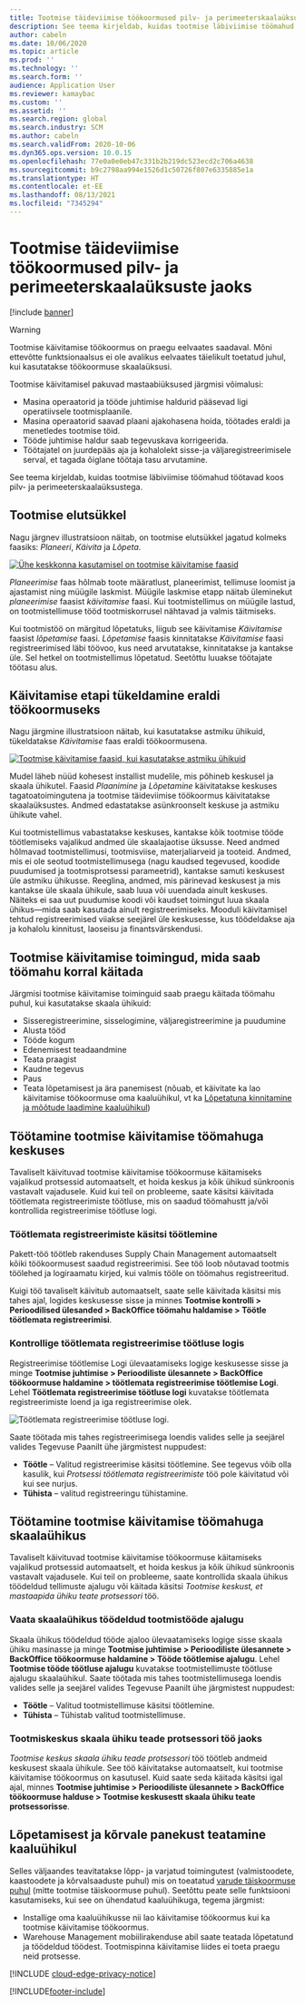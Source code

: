 ```yaml
---
title: Tootmise täideviimise töökoormused pilv- ja perimeeterskaalaüksuste jaoks
description: See teema kirjeldab, kuidas tootmise läbiviimise töömahud töötavad koos pilv- ja perimeeterskaalaüksustega.
author: cabeln
ms.date: 10/06/2020
ms.topic: article
ms.prod: ''
ms.technology: ''
ms.search.form: ''
audience: Application User
ms.reviewer: kamaybac
ms.custom: ''
ms.assetid: ''
ms.search.region: global
ms.search.industry: SCM
ms.author: cabeln
ms.search.validFrom: 2020-10-06
ms.dyn365.ops.version: 10.0.15
ms.openlocfilehash: 77e0a0e0eb47c331b2b219dc523ecd2c706a4638
ms.sourcegitcommit: b9c2798aa994e1526d1c50726f807e6335885e1a
ms.translationtype: HT
ms.contentlocale: et-EE
ms.lasthandoff: 08/13/2021
ms.locfileid: "7345294"
---
```

# <a name="manufacturing-execution-workloads-for-cloud-and-edge-scale-units"></a>Tootmise täideviimise töökoormused pilv- ja perimeeterskaalaüksuste jaoks

[!include [banner](../includes/banner.md)]

> [!WARNING]
> Tootmise käivitamise töökoormus on praegu eelvaates saadaval.
> Mõni ettevõtte funktsionaalsus ei ole avalikus eelvaates täielikult toetatud juhul, kui kasutatakse töökoormuse skaalaüksusi.

Tootmise käivitamisel pakuvad mastaabiüksused järgmisi võimalusi:

- Masina operaatorid ja tööde juhtimise haldurid pääsevad ligi operatiivsele tootmisplaanile.
- Masina operaatorid saavad plaani ajakohasena hoida, töötades eraldi ja menetledes tootmise töid.
- Tööde juhtimise haldur saab tegevuskava korrigeerida.
- Töötajatel on juurdepääs aja ja kohalolekt sisse-ja väljaregistreerimisele serval, et tagada õiglane töötaja tasu arvutamine.

See teema kirjeldab, kuidas tootmise läbiviimise töömahud töötavad koos pilv- ja perimeeterskaalaüksustega.

## <a name="the-manufacturing-lifecycle"></a>Tootmise elutsükkel

Nagu järgnev illustratsioon näitab, on tootmise elutsükkel jagatud kolmeks faasiks: *Planeeri*, *Käivita* ja *Lõpeta*.

[![Ühe keskkonna kasutamisel on tootmise käivitamise faasid](media/mes-phases.png "Tootmise täideviimisfaasid ühe keskkonna kasutamisel.")](media/mes-phases-large.png)

_Planeerimise_ faas hõlmab toote määratlust, planeerimist, tellimuse loomist ja ajastamist ning müügile laskmist. Müügile laskmise etapp näitab üleminekut _planeerimise_ faasist _käivitamise_ faasi. Kui tootmistellimus on müügile lastud, on tootmistellimuse tööd tootmiskorrusel nähtavad ja valmis täitmiseks.

Kui tootmistöö on märgitud lõpetatuks, liigub see käivitamise _Käivitamise_ faasist _lõpetamise_ faasi. _Lõpetamise_ faasis kinnitatakse *Käivitamise* faasi registreerimised läbi töövoo, kus need arvutatakse, kinnitatakse ja kantakse üle. Sel hetkel on tootmistellimus lõpetatud. Seetõttu luuakse töötajate töötasu alus.

## <a name="splitting-the-execute-phase-into-a-separate-workload"></a>Käivitamise etapi tükeldamine eraldi töökoormuseks

Nagu järgmine illustratsioon näitab, kui kasutatakse astmiku ühikuid, tükeldatakse _Käivitamise_ faas eraldi töökoormusena.

[![Tootmise käivitamise faasid, kui kasutatakse astmiku ühikuid](media/mes-phases-workloads.png "Tootmise käivitamise faasid, kui kasutatakse astmiku ühikuid.")](media/mes-phases-workloads-large.png)

Mudel läheb nüüd kohesest installist mudelile, mis põhineb keskusel ja skaala ühikutel. Faasid _Plaanimine_ ja _Lõpetamine_ käivitatakse keskuses tagatoatoimingutena ja tootmise täideviimise töökoormus käivitatakse skaalaüksustes. Andmed edastatakse asünkroonselt keskuse ja astmiku ühikute vahel.

Kui tootmistellimus vabastatakse keskuses, kantakse kõik tootmise tööde töötlemiseks vajalikud andmed üle skaalajaotise üksusse. Need andmed hõlmavad tootmistellimusi, tootmisviise, materjaliarveid ja tooteid. Andmed, mis ei ole seotud tootmistellimusega (nagu kaudsed tegevused, koodide puudumised ja tootmisprotsessi parameetrid), kantakse samuti keskusest üle astmiku ühikusse. Reeglina, andmed, mis pärinevad keskusest ja mis kantakse üle skaala ühikule, saab luua või uuendada ainult keskuses. Näiteks ei saa uut puudumise koodi või kaudset toimingut luua skaala ühikus&mdash;mida saab kasutada ainult registreerimiseks. Mooduli käivitamisel tehtud registreerimised viiakse seejärel üle keskusesse, kus töödeldakse aja ja kohalolu kinnitust, laoseisu ja finantsvärskendusi.

## <a name="manufacturing-execution-tasks-that-can-be-run-on-workloads"></a>Tootmise käivitamise toimingud, mida saab töömahu korral käitada

Järgmisi tootmise käivitamise toiminguid saab praegu käitada töömahu puhul, kui kasutatakse skaala ühikuid:

- Sisseregistreerimine, sisselogimine, väljaregistreerimine ja puudumine
- Alusta tööd
- Tööde kogum
- Edenemisest teadaandmine
- Teata praagist
- Kaudne tegevus
- Paus
- Teata lõpetamisest ja ära panemisest (nõuab, et käivitate ka lao käivitamise töökoormuse oma kaaluühikul, vt ka [Lõpetatuna kinnitamine ja mõõtude laadimine kaaluühikul](#RAF))

## <a name="working-with-manufacturing-execution-workloads-on-the-hub"></a>Töötamine tootmise käivitamise töömahuga keskuses

Tavaliselt käivituvad tootmise käivitamise töökoormuse käitamiseks vajalikud protsessid automaatselt, et hoida keskus ja kõik ühikud sünkroonis vastavalt vajadusele. Kuid kui teil on probleeme, saate käsitsi käivitada töötlemata registreerimiste töötluse, mis on saadud töömahustt ja/või kontrollida registreerimise töötluse logi.

### <a name="manually-process-raw-registrations"></a>Töötlemata registreerimiste käsitsi töötlemine

Pakett-töö töötleb rakenduses Supply Chain Management automaatselt kõiki töökoormusest saadud registreerimisi. See töö loob nõutavad tootmis töölehed ja logiraamatu kirjed, kui valmis tööle on töömahus registreeritud.

Kuigi töö tavaliselt käivitub automaatselt, saate selle käivitada käsitsi mis tahes ajal, logides keskusesse sisse ja minnes **Tootmise kontrolli \> Perioodilised ülesanded \> BackOffice töömahu haldamise \> Töötle töötlemata registreerimisi**.

### <a name="check-the-raw-registration-processing-log"></a>Kontrollige töötlemata registreerimise töötluse logis

Registreerimise töötlemise Logi ülevaatamiseks logige keskusesse sisse ja minge **Tootmise juhtimise \> Perioodiliste ülesannete \> BackOffice töökoormuse haldamine \> töötlemata registreerimise töötlemise Logi**. Lehel **Töötlemata registreerimise töötluse logi** kuvatakse töötlemata registreerimiste loend ja iga registreerimise olek.

![Töötlemata registreerimise töötluse logi.](media/mes-processing-log.png "Töötlemata registreerimise töötluse logi")

Saate töötada mis tahes registreerimisega loendis valides selle ja seejärel valides Tegevuse Paanilt ühe järgmistest nuppudest:

- **Töötle** – Valitud registreerimise käsitsi töötlemine. See tegevus võib olla kasulik, kui _Protsessi töötlemata registreerimiste_ töö pole käivitatud või kui see nurjus.
- **Tühista** – valitud registreeringu tühistamine.

## <a name="working-with-manufacturing-execution-workloads-on-a-scale-unit"></a>Töötamine tootmise käivitamise töömahuga skaalaühikus

Tavaliselt käivituvad tootmise käivitamise töökoormuse käitamiseks vajalikud protsessid automaatselt, et hoida keskus ja kõik ühikud sünkroonis vastavalt vajadusele. Kui teil on probleeme, saate kontrollida skaala ühikus töödeldud tellimuste ajalugu või käitada käsitsi _Tootmise keskust, et mastaapida ühiku teate protsessori_ töö.

### <a name="view-the-history-of-manufacturing-jobs-that-have-been-processed-on-a-scale-unit"></a>Vaata skaalaühikus töödeldud tootmistööde ajalugu

Skaala ühikus töödeldud tööde ajaloo ülevaatamiseks logige sisse skaala ühiku masinasse ja minge **Tootmise juhtimise \> Perioodiliste ülesannete \> BackOffice töökoormuse haldamine \> Tööde töötlemise ajalugu**. Lehel **Tootmise tööde töötluse ajalugu** kuvatakse tootmistellimuste töötluse ajalugu skaalaühikul. Saate töötada mis tahes tootmistellimusega loendis valides selle ja seejärel valides Tegevuse Paanilt ühe järgmistest nuppudest:

- **Töötle** – Valitud tootmistellimuse käsitsi töötlemine.
- **Tühista** – Tühistab valitud tootmistellimuse.

### <a name="manufacturing-hub-to-scale-unit-message-processor-job"></a>Tootmiskeskus skaala ühiku teade protsessori töö jaoks

_Tootmise keskus skaala ühiku teade protsessori_ töö töötleb andmeid keskusest skaala ühikule. See töö käivitatakse automaatselt, kui tootmise käivitamise töökoormus on kasutusel. Kuid saate seda käitada käsitsi igal ajal, minnes **Tootmise juhtimise \> Perioodiliste ülesannete \> BackOffice töökoormuse halduse \> Tootmise keskusestt skaala ühiku teate protsessorisse**.

<a name="RAF"></a>

## <a name="report-as-finished-and-putaway-on-a-scale-unit"></a>Lõpetamisest ja kõrvale panekust teatamine kaaluühikul

<!-- KFM: 
This section describes how to enable the abilities to report as finished and then putaway finished items when you are using to a scale unit.

### Enable and use report as finished and putaway on a scale unit -->

Selles väljaandes teavitatakse lõpp- ja varjatud toimingutest (valmistoodete, kaastoodete ja kõrvalsaaduste puhul) mis on toeatatud [varude täiskoormuse puhul](cloud-edge-workload-warehousing.md) (mitte tootmise täiskoormuse puhul). Seetõttu peate selle funktsiooni kasutamiseks, kui see on ühendatud kaaluühikuga, tegema järgmist:

- Installige oma kaaluühikusse nii lao käivitamise töökoormus kui ka tootmise käivitamise töökoormus.
- Warehouse Management mobiilirakenduse abil saate teatada lõpetatund ja töödeldud töödest. Tootmispinna käivitamise liides ei toeta praegu neid protsesse.

<!-- KFM: API details needed

### Customize report as finished and putaway functionality

 -->

[!INCLUDE [cloud-edge-privacy-notice](../../includes/cloud-edge-privacy-notice.md)]

[!INCLUDE[footer-include](../../includes/footer-banner.md)]
